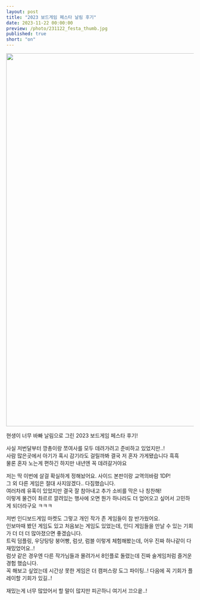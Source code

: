 ```yaml
---
layout: post
title: "2023 보드게임 페스타 날림 후기"
date: 2023-11-22 00:00:00
preview: /photo/231122_festa_thumb.jpg
published: true
short: "on"
---
```


<img src="/photo/231122_festa.jpg" width="1000">

현생이 너무 바빠 날림으로 그린 2023 보드게임 페스타 후기!<br>

사실 저번달부터 깡총이랑 쪼여사를 모두 데려가려고 준비하고 있었지만..!<br>
사람 많은곳에서 아기가 혹시 감기라도 걸릴까봐 결국 저 혼자 가게됐습니다 흑흑<br>
물론 혼자 노는게 편하긴 하지만 내년엔 꼭 데려갈거야요<br>

저는 딱 이번에 살걸 확실하게 정해놨어요. 사이드 본판이랑 교역의바람 1DP!<br>
그 외 다른 게임은 절대 사지않겠다.. 다짐했습니다.<br>
여러차례 유혹이 있었지만 결국 잘 참아내고 추가 소비를 막은 나 칭찬해!<br>
이렇게 물건이 촤르르 깔려있는 행사에 오면 뭔가 하나라도 더 업어오고 싶어서 고민하게 되더라구요 ㅋㅋㅋ<br>

저번 인디보드게임 마켓도 그렇고 개인 작가 존 게임들이 참 반가웠어요.<br>
인보마때 봤던 게임도 있고 처음보는 게임도 있었는데, 인디 게임들을 만날 수 있는 기회가 더 더 더 많아졌으면 좋겠습니다.<br>
트릭 덤플링, 우당탕탕 붕어빵, 럼샷, 럼블 이렇게 체험해봤는데, 어우 진짜 하나같이 다 재밌었어요..!<br>
럼샷 같은 경우엔 다른 작가님들과 몰려가서 8인플로 돌렸는데 진짜 술게임처럼 즐거운 경험 했습니다.<br>
꼭 해보고 싶었는데 시간상 못한 게임은 더 캠퍼스랑 도그 파이팅..! 다음에 꼭 기회가 플레이할 기회가 있길..!<br>

재밌는게 너무 많았어서 할 말이 많지만 피곤하니 여기서 끄으읕..!

 
